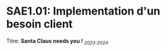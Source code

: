 # SAE1.01: Implementation d'un besoin client

Titre: **Santa Claus needs you !** <sub>*2023-2024*</sub>
